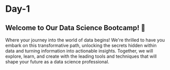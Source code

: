 # Day-1
## Welcome to Our Data Science Bootcamp! 🚀 
Where your journey into the world of data begins! 
We're thrilled to have you embark on this transformative path, unlocking the secrets hidden within data and turning information into actionable insights. 
Together, we will explore, learn, and create with the leading tools and techniques that will shape your future as a data science professional.
